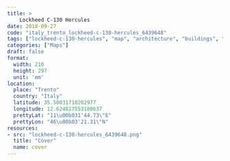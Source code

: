 ```yaml
---
title: > 
    Lockheed C-130 Hercules
date: 2018-09-27
code: "italy_trento_lockheed-c-130-hercules_6439648"
tags: ["lockheed-c-130-hercules", "map", "architecture", "buildings", "Trento", "Italy"]
categories: ["Maps"]
draft: false
format:
  width: 210
  height: 297
  unit: 'mm'
location:
  place: "Trento"
  country: "Italy"
  latitude: 35.50031718202977
  longitude: 12.624817553180637
  prettyLat: "11\u00b031'44.73\"E"
  prettyLon: "46\u00b03'21.31\"N"
resources:
- src: "lockheed-c-130-hercules_6439648.png"
  title: "Cover"
  name: cover
---
```

